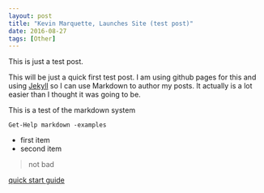 ```yaml
---
layout: post
title: "Kevin Marquette, Launches Site (test post)"
date: 2016-08-27
tags: [Other]
---
```


This is just a test post.
<!--more-->
This will be just a quick first test post. I am using github pages for this and using [Jekyll](http://jekyllrb.com) so I can use Markdown to author my posts. It actually is a lot easier than I thought it was going to be.

This is a test of the markdown system

```posh
Get-Help markdown -examples
```

* first item
* second item

> not bad

[quick start guide](http://jmcglone.com/guides/github-pages/)
